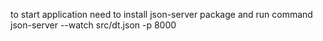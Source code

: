 to start application need to install json-server package and run command json-server --watch src/dt.json -p 8000 